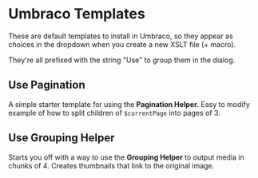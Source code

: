 # Umbraco Templates

These are default templates to install in Umbraco, so they appear as choices in the dropdown when you create a new XSLT file (+ macro).

They're all prefixed with the string "Use" to group them in the dialog.

## Use Pagination

A simple starter template for using the **Pagination Helper.** Easy to modify example of how to split children of `$currentPage` into pages of 3.

## Use Grouping Helper

Starts you off with a way to use the **Grouping Helper** to output media in chunks of 4. Creates thumbnails that link to the original image.